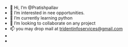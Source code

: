 - 👋 Hi, I’m @Pratishpallav
- 👀 I’m interested in nee opportunities.
- 🌱 I’m currently learning python
- 💞️ I’m looking to collaborate on any project
- 📫 you may drop mail at tridentinfoservices@gmail.com
- 
- 

<!---
Pratishpallav/Pratishpallav is a ✨ special ✨ repository because its `README.md` (this file) appears on your GitHub profile.
You can click the Preview link to take a look at your changes.
--->
